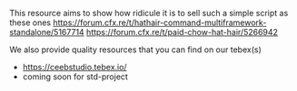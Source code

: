 This resource aims to show how ridicule it is to sell such a simple script as these ones 
https://forum.cfx.re/t/hathair-command-multiframework-standalone/5167714
https://forum.cfx.re/t/paid-chow-hat-hair/5266942

We also provide quality resources that you can find on our tebex(s)

- https://ceebstudio.tebex.io/
- coming soon for std-project

